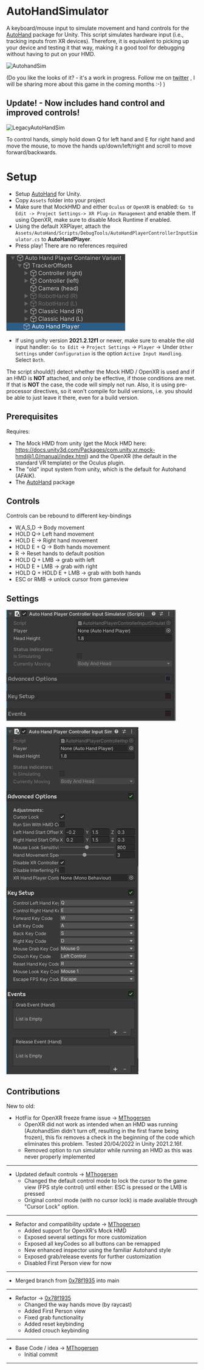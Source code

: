 # AutoHandSimulator
A keyboard/mouse input to simulate movement and hand controls for the [AutoHand](https://assetstore.unity.com/packages/tools/physics/auto-hand-vr-physics-interaction-165323) package for Unity.
This script simulates hardware input (i.e., tracking inputs from XR devices). Therefore, it is equivalent to picking up your device and testing it that way, making it a good tool for debugging without having to put on your HMD.

![AutohandSim](AutoHandSim.gif) 

(Do you like the looks of it? - it's a work in progress. Follow me on [twitter](https://twitter.com/MTrobotics?ref_src=twsrc%5Etfw) , I will be sharing more about this game in the coming months :-) )

## Update! - Now includes hand control and improved controls!

![LegacyAutoHandSim](AutoHandSim_w_hands.gif) 

To control hands, simply hold down Q for left hand and E for right hand and move the mouse, to move the hands up/down/left/right and scroll to move forward/backwards.

# Setup
* Setup [AutoHand](https://assetstore.unity.com/packages/tools/physics/auto-hand-vr-physics-interaction-165323) for Unity.
* Copy `Assets` folder into your project
* Make sure that MockHMD and either `Oculus` or `OpenXR` is enabled: `Go to Edit -> Project Settings-> XR Plug-in Management` and enable them. If using OpenXR, make sure to disable Mock Runtime if enabled.
* Using the default XRPlayer, attach the `Assets/AutoHand/Scripts/DebugTools/AutoHandPlayerControllerInputSimulator.cs` to **AutoHandPlayer**.
* Press play! There are no references required

![DefaultConfig](ScriptLocation.png)

* If using unity version **2021.2.12f1** or newer, make sure to enable the old input handler: `Go to Edit` -> `Project Settings` -> `Player` -> Under `Other Settings` under `Configuration` is the option `Active Input Handling`. Select `Both`.

The script should(!) detect whether the Mock HMD / OpenXR is used and if an HMD is **NOT** attached, and only be effective, if those conditions are met. 
If that is **NOT** the case, the code will simply not run. 
Also, it is using pre-processor directives, so it won't compile for build versions, i.e. you should be able to just leave it there, even for a build version.

## Prerequisites
Requires: 
* The Mock HMD from unity (get the Mock HMD here: https://docs.unity3d.com/Packages/com.unity.xr.mock-hmd@1.0/manual/index.html) and the OpenXR (the default in the standard VR template) or the Oculus plugin.
* The "old" input system from unity, which is the default for Autohand (AFAIK).
* The [AutoHand](https://assetstore.unity.com/packages/tools/physics/auto-hand-vr-physics-interaction-165323) package

## Controls
Controls can be rebound to different key-bindings

- W,A,S,D -> Body movement
- HOLD Q-> Left hand movement
- HOLD E -> Right hand movement
- HOLD E + Q -> Both hands movement
- R -> Reset hands to default position
- HOLD Q + LMB -> grab with left
- HOLD E + LMB -> grab with right
- HOLD Q + HOLD E + LMB -> grab with both hands
- ESC or RMB -> unlock cursor from gameview

## Settings

![DefaultConfig_collapsed](DefaultConfiguration_collapsed.png)

![DefaultConfig](DefaultConfiguration.png)

## Contributions

New to old:
- HotFix for OpenXR freeze frame issue -> [MThogersen](https://github.com/MThogersen)
    - OpenXR did not work as intended when an HMD was running (AutohandSim didn't turn off, resulting in the first frame being frozen), this fix removes a check in the beginning of the code which eliminates this problem. Tested 20/04/2022 in Unity 2021.2.16f.
    - Removed option to run simulator while running an HMD as this was never properly implemented
---
- Updated default controls -> [MThogersen](https://github.com/MThogersen)
    - Changed the default control mode to lock the cursor to the game view (FPS style control) until either: ESC is pressed or the LMB is pressed
    - Original control mode (with no cursor lock) is made available through "Cursor Lock" option.
---
- Refactor and compatibility update -> [MThogersen](https://github.com/MThogersen)
    - Added support for OpenXR's Mock HMD
    - Exposed several settings for more customization
    - Exposed all keyCodes so all buttons can be remapped
    - New enhanced inspector using the familiar Autohand style
    - Exposed grab/release events for further customization
    - Disabled First Person view for now
---
- Merged branch from [0x78f1935](https://github.com/0x78f1935) into main
---
- Refactor -> [0x78f1935](https://github.com/0x78f1935)
    - Changed the way hands move (by raycast)
    - Added First Person view
    - Fixed grab functionality
    - Added reset keybinding
    - Added crouch keybinding
---
- Base Code / idea -> [MThogersen](https://github.com/MThogersen)
    - Initial commit
---